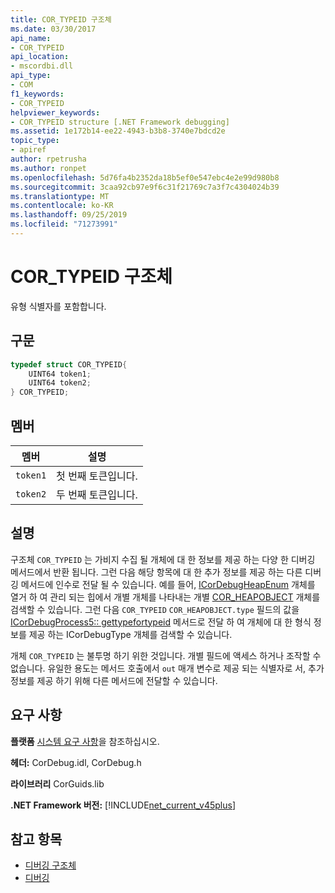 ```yaml
---
title: COR_TYPEID 구조체
ms.date: 03/30/2017
api_name:
- COR_TYPEID
api_location:
- mscordbi.dll
api_type:
- COM
f1_keywords:
- COR_TYPEID
helpviewer_keywords:
- COR_TYPEID structure [.NET Framework debugging]
ms.assetid: 1e172b14-ee22-4943-b3b8-3740e7bdcd2e
topic_type:
- apiref
author: rpetrusha
ms.author: ronpet
ms.openlocfilehash: 5d76fa4b2352da18b5ef0e547ebc4e2e99d980b8
ms.sourcegitcommit: 3caa92cb97e9f6c31f21769c7a3f7c4304024b39
ms.translationtype: MT
ms.contentlocale: ko-KR
ms.lasthandoff: 09/25/2019
ms.locfileid: "71273991"
---
```

# <a name="cor_typeid-structure"></a>COR_TYPEID 구조체
유형 식별자를 포함합니다.  
  
## <a name="syntax"></a>구문  
  
```cpp  
typedef struct COR_TYPEID{  
    UINT64 token1;  
    UINT64 token2;  
} COR_TYPEID;  
```  
  
## <a name="members"></a>멤버  
  
|멤버|설명|  
|------------|-----------------|  
|`token1`|첫 번째 토큰입니다.|  
|`token2`|두 번째 토큰입니다.|  
  
## <a name="remarks"></a>설명  
 구조체 `COR_TYPEID` 는 가비지 수집 될 개체에 대 한 정보를 제공 하는 다양 한 디버깅 메서드에서 반환 됩니다. 그런 다음 해당 항목에 대 한 추가 정보를 제공 하는 다른 디버깅 메서드에 인수로 전달 될 수 있습니다. 예를 들어, [ICorDebugHeapEnum](icordebugheapenum-interface.md) 개체를 열거 하 여 관리 되는 힙에서 개별 개체를 나타내는 개별 [COR_HEAPOBJECT](cor-heapobject-structure.md) 개체를 검색할 수 있습니다. 그런 다음 `COR_TYPEID` `COR_HEAPOBJECT.type` 필드의 값을 [ICorDebugProcess5:: gettypefortypeid](icordebugprocess5-gettypefortypeid-method.md) 메서드로 전달 하 여 개체에 대 한 형식 정보를 제공 하는 ICorDebugType 개체를 검색할 수 있습니다.  
  
 개체 `COR_TYPEID` 는 불투명 하기 위한 것입니다. 개별 필드에 액세스 하거나 조작할 수 없습니다. 유일한 용도는 메서드 호출에서 `out` 매개 변수로 제공 되는 식별자로 서, 추가 정보를 제공 하기 위해 다른 메서드에 전달할 수 있습니다.  
  
## <a name="requirements"></a>요구 사항  
 **플랫폼** [시스템 요구 사항](../../get-started/system-requirements.md)을 참조하십시오.  
  
 **헤더:** CorDebug.idl, CorDebug.h  
  
 **라이브러리** CorGuids.lib  
  
 **.NET Framework 버전:** [!INCLUDE[net_current_v45plus](../../../../includes/net-current-v45plus-md.md)]  
  
## <a name="see-also"></a>참고 항목

- [디버깅 구조체](debugging-structures.md)
- [디버깅](index.md)

